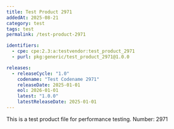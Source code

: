 ```yaml
---
title: Test Product 2971
addedAt: 2025-08-21
category: test
tags: test
permalink: /test-product-2971

identifiers:
  - cpe: cpe:2.3:a:testvendor:test_product_2971
  - purl: pkg:generic/test_product_2971@1.0.0

releases:
  - releaseCycle: "1.0"
    codename: "Test Codename 2971"
    releaseDate: 2025-01-01
    eol: 2026-01-01
    latest: "1.0.0"
    latestReleaseDate: 2025-01-01
---
```


This is a test product file for performance testing. Number: 2971
